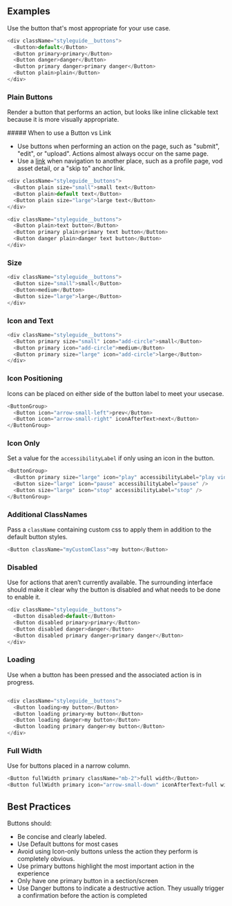 ## Examples

Use the button that's most appropriate for your use case.

```js
<div className="styleguide__buttons">
  <Button>default</Button>
  <Button primary>primary</Button>
  <Button danger>danger</Button>
  <Button primary danger>primary danger</Button>
  <Button plain>plain</Button>
</div>
```

### Plain Buttons

Render a button that performs an action, but looks like inline clickable text because it is more visually appropriate.

<div className="styleguide__callout">
##### When to use a Button vs Link

* Use buttons when performing an action on the page, such as "submit", "edit", or "upload". Actions almost always occur on the same page.
* Use a [link](#/Components/Link) when navigation to another place, such as a profile page, vod asset detail, or a "skip to" anchor link.
</div>

```js
<div className="styleguide__buttons">
  <Button plain size="small">small text</Button>
  <Button plain>default text</Button>
  <Button plain size="large">large text</Button>
</div>

<div className="styleguide__buttons">
  <Button plain>text button</Button>
  <Button primary plain>primary text button</Button>
  <Button danger plain>danger text button</Button>
</div>
```

### Size

```js
<div className="styleguide__buttons">
  <Button size="small">small</Button>
  <Button>medium</Button>
  <Button size="large">large</Button>
</div>
```

### Icon and Text

```js
<div className="styleguide__buttons">
  <Button primary size="small" icon="add-circle">small</Button>
  <Button primary icon="add-circle">medium</Button>
  <Button primary size="large" icon="add-circle">large</Button>
</div>
```

### Icon Positioning

Icons can be placed on either side of the button label to meet your usecase.

```js
<ButtonGroup>
  <Button icon="arrow-small-left">prev</Button>
  <Button icon="arrow-small-right" iconAfterText>next</Button>
</ButtonGroup>
```

### Icon Only

Set a value for the `accessibilityLabel` if only using an icon in the button.

```js
<ButtonGroup>
  <Button primary size="large" icon="play" accessibilityLabel="play video" />
  <Button size="large" icon="pause" accessibilityLabel="pause" />
  <Button size="large" icon="stop" accessibilityLabel="stop" />
</ButtonGroup>
```

### Additional ClassNames

Pass a `className` containing custom css to apply them in addition to the default button styles.

```js
<Button className="myCustomClass">my button</Button>
```

### Disabled

Use for actions that aren’t currently available. The surrounding interface should make it clear why the button is disabled and what needs to be done to enable it.

```js
<div className="styleguide__buttons">
  <Button disabled>default</Button>
  <Button disabled primary>primary</Button>
  <Button disabled danger>danger</Button>
  <Button disabled primary danger>primary danger</Button>
</div>
```

### Loading

Use when a button has been pressed and the associated action is in progress.

```js

<div className="styleguide__buttons">
  <Button loading>my button</Button>
  <Button loading primary>my button</Button>
  <Button loading danger>my button</Button>
  <Button loading primary danger>my button</Button>
</div>
```

### Full Width

Use for buttons placed in a narrow column.

```js
<Button fullWidth primary className="mb-2">full width</Button>
<Button fullWidth primary icon="arrow-small-down" iconAfterText>full width</Button>

```

## Best Practices

Buttons should:

* Be concise and clearly labeled.
* Use Default buttons for most cases
* Avoid using Icon-only buttons unless the action they perform is completely obvious. 
* Use primary buttons highlight the most important action in the experience
* Only have one primary button in a section/screen
* Use Danger buttons to indicate a destructive action. They usually trigger a confirmation before the action is completed